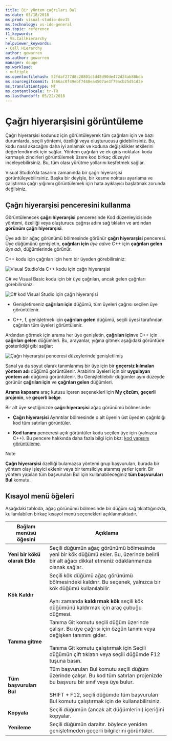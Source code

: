 ```yaml
---
title: Bir yöntem çağrıları Bul
ms.date: 05/18/2018
ms.prod: visual-studio-dev15
ms.technology: vs-ide-general
ms.topic: reference
f1_keywords:
- VS.CallHierarchy
helpviewer_keywords:
- Call Hierarchy
author: gewarren
ms.author: gewarren
manager: douge
ms.workload:
- multiple
ms.openlocfilehash: 52fdaf277d8c20801c5d48d90de472d24ab88bda
ms.sourcegitcommit: 1466ac0f49ebf7448ea4507ae3f79acb25d51d3e
ms.translationtype: MT
ms.contentlocale: tr-TR
ms.lasthandoff: 05/22/2018
---
```

# <a name="view-call-hierarchy"></a>Çağrı hiyerarşisini görüntüleme

Çağrı hiyerarşisi kodunuz için görüntüleyerek tüm çağrıları için ve bazı durumlarda, seçili yöntemi, özelliği veya oluşturucusu gidebilirsiniz. Bu, kodu nasıl akacağını daha iyi anlamak ve koduna değişiklikler etkilerini değerlendirmek için sağlar. Yöntem çağrıları ve ek giriş noktaları koda karmaşık zincirleri görüntülemek üzere kod birkaç düzeyini inceleyebilirsiniz. Bu, tüm olası yürütme yollarını keşfetmek sağlar.

Visual Studio'da tasarım zamanında bir çağrı hiyerarşisi görüntüleyebilirsiniz. Başka bir deyişle, bir kesme noktası ayarlama ve çalıştırma çağrı yığınını görüntülemek için hata ayıklayıcı başlatmak zorunda değilsiniz.

## <a name="use-the-call-hierarchy-window"></a>Çağrı hiyerarşisi penceresini kullanma

Görüntülenecek **çağrı hiyerarşisi** penceresinde Kod düzenleyicisinde yöntemi, özelliği veya oluşturucu çağrısı adını sağ tıklatın ve ardından **görünüm çağrı hiyerarşisi**.

Üye adı bir ağaç görünümü bölmesinde görünür **çağrı hiyerarşisi** penceresi. Üye düğümünü genişletin, **çağrıları için** *üye adı*ve C++ için **çağrıları gelen** *üye adı*, düğümlerinde görünür.

C++ kodu için çağrıları için hem bir üyeden görebilirsiniz:

![Visual Studio'da C++ kodu için çağrı hiyerarşisi](media/call-hierarchy-cpp.png)

C# ve Visual Basic kodu için bir üye çağrıları, ancak gelen çağrıları görebilirsiniz:

![C# kod Visual Studio için çağrı hiyerarşisi](media/call-hierarchy-csharp.png)

- Genişletirseniz **çağrıları için** düğümü, tüm üyeleri çağrısı seçilen üye görüntülenir.

- C++, f, genişletmek için **çağrıları gelen** düğümü, seçili üyesi tarafından çağrılan tüm üyeleri görüntülenir.

Ardından görmek için arama her üye genişletin, **çağrıları için**ve C++ için **çağrıları gelen** düğümleri. Bu, arayanlar, yığına gitmek aşağıdaki görüntüde gösterildiği gibi sağlar:

![Çağrı hiyerarşisi penceresi düzeylerinde genişletilmiş](media/call-hierarchy-csharp-expanded.png)

Sanal ya da soyut olarak tanımlanmış bir üye için bir **geçersiz kılmaları yöntem adı** düğümü görüntülenir. Arabirim üyeleri için bir **uygulayan yöntem adı** düğümü görüntülenir. Bu Genişletilebilir düğümler aynı düzeyde görünür **çağrıları için** ve **çağrıları gelen** düğümleri.

**Arama kapsamı** araç kutusu içeren seçenekleri için **My çözüm**, **geçerli projenin**, ve **geçerli belge**.

Bir alt üye seçtiğinizde **çağrı hiyerarşisi** ağaç görünümü bölmesinde:

- **Çağrı hiyerarşisi** Ayrıntılar bölmesinde o alt üyenin üst üyeden çağrıldığı kod tüm satırları görüntüler.

- **Kod tanımı** penceresi açık görüntüler kodu seçilen üye için (yalnızca C++). Bu pencere hakkında daha fazla bilgi için bkz: [kod yapısını görüntüleme](../../ide/viewing-the-structure-of-code.md).

> [!NOTE]
> **Çağrı hiyerarşisi** özelliği bulamazsa yöntemi grup başvuruları, burada bir yöntem olay işleyici eklenir veya bir temsilciye atanmış yerler içerir. Bir yöntem yapılan tüm başvuruları Bul için kullanabileceğiniz **tüm başvuruları Bul** komutu.

## <a name="shortcut-menu-items"></a>Kısayol menü öğeleri

Aşağıdaki tabloda, ağaç görünümü bölmesinde bir düğüm sağ tıklattığınızda, kullanılabilen birkaç kısayol menü seçenekleri açıklanmaktadır.

|Bağlam menüsü öğesini|Açıklama|
|-----------------------|-----------------|
|**Yeni bir kökü olarak Ekle**|Seçili düğümün ağaç görünümü bölmesinde yeni bir kök düğümü ekler. Bu, üzerinde belirli bir alt ağacı dikkat etmeniz odaklanmanıza olanak sağlar.|
|**Kök Kaldır**|Seçili kök düğümü ağaç görünümü bölmesindeki kaldırır. Bu seçenek, yalnızca bir kök düğümü kullanılabilir.<br /><br /> Aynı zamanda **kaldırmak kök** seçili kök düğümünü kaldırmak için araç çubuğu düğmesi.|
|**Tanıma gitme**|Tanıma Git komutu seçili düğüm üzerinde çalışır. Bu üye çağrısı için özgün tanımı veya değişken tanımını gider.<br /><br /> Tanıma Git komutu çalıştırmak için Seçili düğümün çift tıklatın veya seçili düğümde F12 tuşuna basın.|
|**Tüm başvuruları Bul**|Tüm başvuruları Bul komutu seçili düğüm üzerinde çalışır. Bu kod tüm satırları projenizde bu başvuru bir sınıf veya üye bulur.<br /><br /> SHIFT + F12, seçili düğümde tüm başvuruları Bul komutu çalıştırmak için de kullanabilirsiniz.|
|**Kopyala**|Seçili düğümün (ancak alt düğümlerini) içeriğini kopyalar.|
|**Yenileme**|Seçili düğümün daraltır. böylece yeniden genişletmeden geçerli bilgilerini görüntüler.|